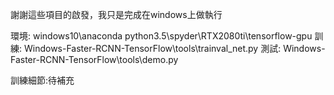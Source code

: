 謝謝這些項目的啟發，我只是完成在windows上做執行

環境:	windows10\anaconda python3.5\spyder\RTX2080ti\tensorflow-gpu
訓練: ‪Windows-Faster-RCNN-TensorFlow\tools\trainval_net.py
測試: ‪Windows-Faster-RCNN-TensorFlow\tools\demo.py

訓練細節:待補充

